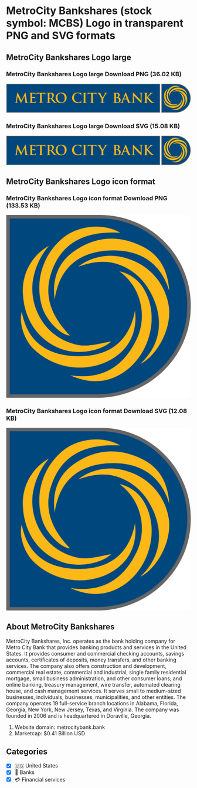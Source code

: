 # MetroCity Bankshares (stock symbol: MCBS) Logo in transparent PNG and SVG formats

## MetroCity Bankshares Logo large

### MetroCity Bankshares Logo large Download PNG (36.02 KB)

![MetroCity Bankshares Logo large Download PNG (36.02 KB)](/img/orig/MCBS_BIG-7f95ceb7.png)

### MetroCity Bankshares Logo large Download SVG (15.08 KB)

![MetroCity Bankshares Logo large Download SVG (15.08 KB)](/img/orig/MCBS_BIG-9c786198.svg)

## MetroCity Bankshares Logo icon format

### MetroCity Bankshares Logo icon format Download PNG (133.53 KB)

![MetroCity Bankshares Logo icon format Download PNG (133.53 KB)](/img/orig/MCBS-6d7e3f84.png)

### MetroCity Bankshares Logo icon format Download SVG (12.08 KB)

![MetroCity Bankshares Logo icon format Download SVG (12.08 KB)](/img/orig/MCBS-e4853750.svg)

## About MetroCity Bankshares

MetroCity Bankshares, Inc. operates as the bank holding company for Metro City Bank that provides banking products and services in the United States. It provides consumer and commercial checking accounts, savings accounts, certificates of deposits, money transfers, and other banking services. The company also offers construction and development, commercial real estate, commercial and industrial, single family residential mortgage, small business administration, and other consumer loans; and online banking, treasury management, wire transfer, automated clearing house, and cash management services. It serves small to medium-sized businesses, individuals, businesses, municipalities, and other entities. The company operates 19 full-service branch locations in Alabama, Florida, Georgia, New York, New Jersey, Texas, and Virginia. The company was founded in 2006 and is headquartered in Doraville, Georgia.

1. Website domain: metrocitybank.bank
2. Marketcap: $0.41 Billion USD


## Categories
- [x] 🇺🇸 United States
- [x] 🏦 Banks
- [x] 💳 Financial services
